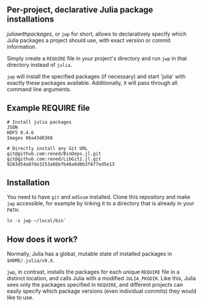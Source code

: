 ## Per-project, declarative Julia package installations

*juliawithpackages*, or `jwp` for short, allows to declaratively specify which Julia packages a project should use, with exact version or commit information.

Simply create a `REQUIRE` file in your project's directory and run `jwp` in that directory instead of `julia`. 

`jwp` will install the specified packages (if necessary) and start 'julia' with exactly these packages available. Additionally, it will pass through all command line arguments.

## Example REQUIRE file

```
# Install julia packages
JSON
HDF5 0.4.6
Images 86a43d8368

# Directly install any Git URL 
git@github.com:rened/BinDeps.jl.git
git@github.com:rened/LibGit2.jl.git 9283d54a87de3253a66bfb48a0d0b3f677ed5e13
```

## Installation

You need to have `git` and `md5sum` installed. Clone this repository and make `jwp` accessible, for example by linking it to a directory that is already in your `PATH`:

```
ln -s jwp ~/local/bin`
```

## How does it work?

Normally, Julia has a global, mutable state of installed packages in `$HOME/.julia/v0.X`.

`jwp`, in contrast, installs the packages for each unique `REQUIRE` file in a distinct location, and calls Julia with a modified `JULIA_PKGDIR`. Like this, Julia sees only the packages specified in `REQUIRE`, and different projects can easily specify which package versions (even individual commits) they would like to use.
